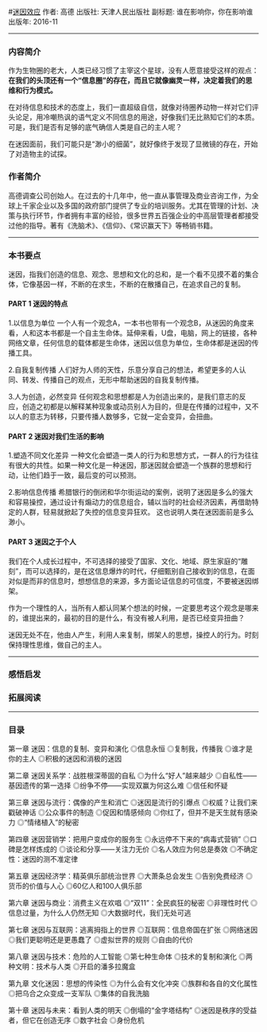 #[迷因效应](https://book.douban.com/subject/26899077/?from=tag)
作者: 高德
出版社: 天津人民出版社
副标题: 谁在影响你，你在影响谁
出版年: 2016-11
***
### 内容简介 
作为生物圈的老大，人类已经习惯了主宰这个星球，没有人愿意接受这样的观点：**在我们的头顶还有一个“信息圈”的存在，而且它就像幽灵一样，决定着我们的思维和行为模式。**

在对待信息和技术的态度上，我们一直超级自信，就像对待圈养动物一样对它们评头论足，用冷嘲热讽的语气定义不同信息的用途，好像我们无比熟知它们的本质。可是，我们是否有足够的底气确信人类是自己的主人呢？

在迷因面前，我们可能只是“渺小的细菌”，就好像终于发现了显微镜的存在，开始了对造物主的试探。

### 作者简介 
高德调查公司创始人。在过去的十几年中，他一直从事管理及商业咨询工作，为全球上千家企业以及多国的政府部门提供了专业的培训服务。尤其在管理的计划、决策与执行环节，作者拥有丰富的经验，很多世界五百强企业的中高层管理者都接受过他的指导。著有《洗脑术》、《信仰》、《常识赢天下》等畅销书籍。

***
### 本书要点
迷因，指我们创造的信息、观念、思想和文化的总和，是一个看不见摸不着的集合体，它像基因一样，不断的在求生，不断的在散播自己，在追求自己的复制。

#### PART 1 迷因的特点
1.以信息为单位
一个人有一个观念A，一本书也带有一个观念B，从迷因的角度来看，人和这本书都是一个自主生命体。延伸来看，U盘，电脑，网上的链接，各种网络文章，任何信息的载体都是生命体，迷因以信息为单位，生命体都是迷因的传播工具。

2.自我复制传播
人们好为人师的天性，乐意分享自己的想法，希望更多的人认同、转发、传播自己的观点，无形中帮助迷因的自我复制传播。

3.人为创造，必然变异
任何观念和思想都是人为创造出来的，是我们意志的反应，创造之初都是以解释某种现象或动员别人为目的，但是在传播的过程中，又不以人的意志为转移，只要传播人数够多，它就一定会变异，会扭曲。

#### PART 2 迷因对我们生活的影响
1.塑造不同文化差异
一种文化会塑造一类人的行为和思想方式，一群人的行为往往有很大的共性。如果一种文化是一种迷因，那迷因就会塑造一个族群的思想和行动，让他们趋于一致，最后变的可以预测。

2.影响信息传播
希腊银行的倒闭和华尔街运动的案例，说明了迷因是多么的强大和容易操控，通过设计有煽动力的信息组合，辅以当时的社会经济因素，再借助特定的人群，轻易就掀起了失控的信息变异狂欢。
这也说明人类在迷因面前是多么渺小。

#### PART 3 迷因之于个人
我们在个人成长过程中，不可选择的接受了国家、文化、地域、原生家庭的“雕刻”，而可以选择的，是在这信息爆炸的时代，仔细甄别自己接收到的信息，在面对似是而非的信息时，想想信息的来源，多方面论证信息的可信度，不要被迷因绑架。

作为一个理性的人，当所有人都认同某个想法的时候，一定要思考这个观念是哪来的，谁提出来的，最初的目的是什么，有没有被人利用，是否已经变异扭曲？

迷因无处不在，他由人产生，利用人来复制，绑架人的思想，操控人的行为。时刻保持理性思维，做自己的主人。






***
### 感悟启发
### 拓展阅读
***
### 目录
第一章 迷因：信息的复制、变异和演化
◎信息永恒
◎复制我，传播我
◎谁才是你的主人
◎积极的迷因和消极的迷因

第二章 迷因关系学：战胜根深蒂固的自私
◎为什么“好人”越来越少
◎自私性——基因遗传的第一选择
◎纷争不停——实现双赢为何这么难
◎信任和怀疑

第三章 迷因与流行：偶像的产生和消亡
◎迷因是流行的引爆点
◎权威？让我们来戳破神话
◎公众事件的制造
◎促因和情感倾向
◎你红了，但并不是天生就有感染力
◎“情绪植入”的秘密

第四章 迷因营销学：把用户变成你的服务生
◎永远停不下来的“病毒式营销”
◎口碑是怎样炼成的
◎谈论和分享——关注力无价
◎名人效应为何总是奏效
◎不确定性：迷因的测不准定律

第五章 迷因经济学：精英俱乐部统治世界
◎大萧条总会发生
◎告别免费经济
◎货币的价值与人心
◎60亿人和100人俱乐部

第六章 迷因与商业：消费主义在欢唱
◎“双11”：全民疯狂的秘密
◎非理性时代
◎信息过量，为什么人仍然无知
◎大数据时代，我们无处可逃

第七章 迷因与互联网：逃离拇指上的世界
◎互联网：信息帝国在扩张
◎网络迷因
◎我们更聪明还是更愚蠢了
◎虚拟世界的规则
◎自由的代价

第八章 迷因与技术：危险的人工智能
◎第七种生命体
◎技术的复制和演化
◎两种文明：技术与人类
◎开启的潘多拉魔盒

第九章 文化迷因：思想的传染性
◎为什么会有文化冲突
◎族群和各自的文化属性
◎把乌合之众变成一支军队
◎集体的自我洗脑

第十章 迷因与未来：看到人类的明天
◎倒塌的“金字塔结构”
◎迷因是秩序的受益者，但它在创造无序
◎数字社会
◎身份危机